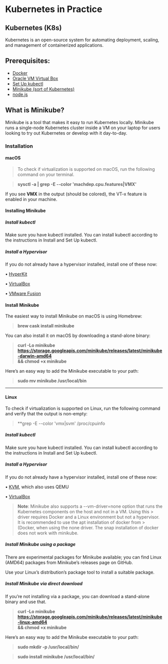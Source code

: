 # Kubernetes in Practice

## Kubernetes (K8s)
   
  Kubernetes is an open-source system for automating deployment, scaling, and management of containerized applications.

## Prerequisites:
   
   + [Docker](https://github.com/docker/toolbox/releases) 
   + [Oracle VM Virtual Box](https://www.virtualbox.org/)
   + [Set Up kubectl](https://kubernetes.io/docs/tasks/tools/install-kubectl/)
   + [Minikube (sort of Kubernetes)](https://kubernetes.io/docs/tasks/tools/install-minikube/)
   + [node.js](https://nodejs.org/en/)
   
 ## What is Minikube?
   
  Minikube is a tool that makes it easy to run Kubernetes locally. Minikube runs a single-node Kubernetes cluster inside a VM on your laptop for users looking to try out Kubernetes or develop with it day-to-day.
  
   ### Installation
    
   #### macOS
     
   > To check if virtualization is supported on macOS, run the following command on your terminal.
   
   > **sysctl -a | grep -E --color 'machdep.cpu.features|VMX'** 

If you see **VMX** in the output (should be colored), the VT-x feature is enabled in your machine.

   #### Installing Minikube
   
   ##### Install kubectl

   Make sure you have kubectl installed. You can install kubectl according to the instructions in Install and Set Up kubectl.

   ##### Install a Hypervisor

   If you do not already have a hypervisor installed, install one of these now:

   • [HyperKit](https://github.com/moby/hyperkit)

   • [VirtualBox](https://www.virtualbox.org/wiki/Downloads)

   • [VMware Fusion](https://www.vmware.com/products/fusion.html)

   #### Install Minikube

   The easiest way to install Minikube on macOS is using Homebrew:

   > **brew cask install minikube**

   You can also install it on macOS by downloading a stand-alone binary:

   > **curl -Lo minikube https://storage.googleapis.com/minikube/releases/latest/minikube-darwin-amd64 \
  && chmod +x minikube**
  
   Here’s an easy way to add the Minikube executable to your path:

   > **sudo mv minikube /usr/local/bin**
   
<hr>
   
  #### Linux
  
  To check if virtualization is supported on Linux, run the following command and verify that the output is non-empty:

  > **grep -E --color 'vmx|svm' /proc/cpuinfo
  
 ##### Install kubectl

Make sure you have kubectl installed. You can install kubectl according to the instructions in Install and Set Up kubectl.

##### Install a Hypervisor

  If you do not already have a hypervisor installed, install one of these now:

   • [KVM](https://www.linux-kvm.org/page/Main_Page), which also uses QEMU

   • [VirtualBox](https://www.virtualbox.org/wiki/Downloads)

> **Note**: Minikube also supports a --vm-driver=none option that runs the Kubernetes components on the host and not in a VM. Using this  > driver requires Docker and a Linux environment but not a hypervisor. It is recommended to use the apt installation of docker from      > (Docker, when using the none driver. The snap installation of docker does not work with minikube.

##### Install Minikube using a package

There are experimental packages for Minikube available; you can find Linux (AMD64) packages from Minikube’s releases page on GitHub.

Use your Linux’s distribution’s package tool to install a suitable package.

##### Install Minikube via direct download

If you’re not installing via a package, you can download a stand-alone binary and use that.

> **curl -Lo minikube https://storage.googleapis.com/minikube/releases/latest/minikube-linux-amd64 \
  && chmod +x minikube**
  
Here’s an easy way to add the Minikube executable to your path:

> **sudo mkdir -p /usr/local/bin/**

> **sudo install minikube /usr/local/bin/**
